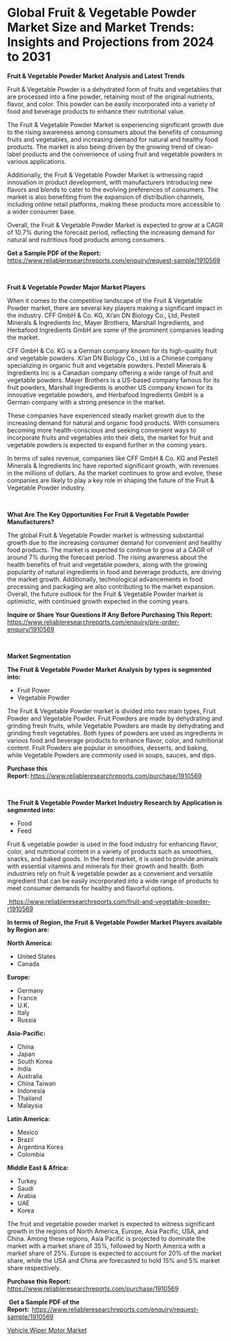 <p><h1>Global Fruit & Vegetable Powder Market Size and Market Trends: Insights and Projections from 2024 to 2031</h1></p><p><strong>Fruit & Vegetable Powder Market Analysis and Latest Trends</strong></p>
<p><p>Fruit & Vegetable Powder is a dehydrated form of fruits and vegetables that are processed into a fine powder, retaining most of the original nutrients, flavor, and color. This powder can be easily incorporated into a variety of food and beverage products to enhance their nutritional value.</p><p>The Fruit & Vegetable Powder Market is experiencing significant growth due to the rising awareness among consumers about the benefits of consuming fruits and vegetables, and increasing demand for natural and healthy food products. The market is also being driven by the growing trend of clean-label products and the convenience of using fruit and vegetable powders in various applications.</p><p>Additionally, the Fruit & Vegetable Powder Market is witnessing rapid innovation in product development, with manufacturers introducing new flavors and blends to cater to the evolving preferences of consumers. The market is also benefiting from the expansion of distribution channels, including online retail platforms, making these products more accessible to a wider consumer base.</p><p>Overall, the Fruit & Vegetable Powder Market is expected to grow at a CAGR of 10.7% during the forecast period, reflecting the increasing demand for natural and nutritious food products among consumers.</p></p>
<p><strong>Get a Sample PDF of the Report:&nbsp;</strong> <a href="https://www.reliableresearchreports.com/enquiry/request-sample/1910569">https://www.reliableresearchreports.com/enquiry/request-sample/1910569</a></p>
<p>&nbsp;</p>
<p><strong>Fruit & Vegetable Powder Major Market Players</strong></p>
<p><p>When it comes to the competitive landscape of the Fruit & Vegetable Powder market, there are several key players making a significant impact in the industry. CFF GmbH & Co. KG, Xi’an DN Biology Co., Ltd, Pestell Minerals & Ingredients Inc, Mayer Brothers, Marshall Ingredients, and Herbafood Ingredients GmbH are some of the prominent companies leading the market.</p><p>CFF GmbH & Co. KG is a German company known for its high-quality fruit and vegetable powders. Xi’an DN Biology Co., Ltd is a Chinese company specializing in organic fruit and vegetable powders. Pestell Minerals & Ingredients Inc is a Canadian company offering a wide range of fruit and vegetable powders. Mayer Brothers is a US-based company famous for its fruit powders, Marshall Ingredients is another US company known for its innovative vegetable powders, and Herbafood Ingredients GmbH is a German company with a strong presence in the market.</p><p>These companies have experienced steady market growth due to the increasing demand for natural and organic food products. With consumers becoming more health-conscious and seeking convenient ways to incorporate fruits and vegetables into their diets, the market for fruit and vegetable powders is expected to expand further in the coming years.</p><p>In terms of sales revenue, companies like CFF GmbH & Co. KG and Pestell Minerals & Ingredients Inc have reported significant growth, with revenues in the millions of dollars. As the market continues to grow and evolve, these companies are likely to play a key role in shaping the future of the Fruit & Vegetable Powder industry.</p></p>
<p>&nbsp;</p>
<p><strong>What Are The Key Opportunities For Fruit & Vegetable Powder Manufacturers?</strong></p>
<p><p>The global Fruit & Vegetable Powder market is witnessing substantial growth due to the increasing consumer demand for convenient and healthy food products. The market is expected to continue to grow at a CAGR of around 7% during the forecast period. The rising awareness about the health benefits of fruit and vegetable powders, along with the growing popularity of natural ingredients in food and beverage products, are driving the market growth. Additionally, technological advancements in food processing and packaging are also contributing to the market expansion. Overall, the future outlook for the Fruit & Vegetable Powder market is optimistic, with continued growth expected in the coming years.</p></p>
<p><strong>Inquire or Share Your Questions If Any Before Purchasing This Report:</strong> <a href="https://www.reliableresearchreports.com/enquiry/pre-order-enquiry/1910569">https://www.reliableresearchreports.com/enquiry/pre-order-enquiry/1910569</a></p>
<p>&nbsp;</p>
<p><strong>Market Segmentation</strong></p>
<p><strong>The Fruit & Vegetable Powder Market Analysis by types is segmented into:</strong></p>
<p><ul><li>Fruit Power</li><li>Vegetable Powder</li></ul></p>
<p><p>The Fruit & Vegetable Powder market is divided into two main types, Fruit Powder and Vegetable Powder. Fruit Powders are made by dehydrating and grinding fresh fruits, while Vegetable Powders are made by dehydrating and grinding fresh vegetables. Both types of powders are used as ingredients in various food and beverage products to enhance flavor, color, and nutritional content. Fruit Powders are popular in smoothies, desserts, and baking, while Vegetable Powders are commonly used in soups, sauces, and dips.</p></p>
<p><strong>Purchase this Report:&nbsp;</strong><a href="https://www.reliableresearchreports.com/purchase/1910569">https://www.reliableresearchreports.com/purchase/1910569</a></p>
<p>&nbsp;</p>
<p><strong>The Fruit & Vegetable Powder Market Industry Research by Application is segmented into:</strong></p>
<p><ul><li>Food</li><li>Feed</li></ul></p>
<p><p>Fruit & vegetable powder is used in the food industry for enhancing flavor, color, and nutritional content in a variety of products such as smoothies, snacks, and baked goods. In the feed market, it is used to provide animals with essential vitamins and minerals for their growth and health. Both industries rely on fruit & vegetable powder as a convenient and versatile ingredient that can be easily incorporated into a wide range of products to meet consumer demands for healthy and flavorful options.</p></p>
<p><a href="https://www.reliableresearchreports.com/fruit-and-vegetable-powder-r1910569">&nbsp;https://www.reliableresearchreports.com/fruit-and-vegetable-powder-r1910569</a></p>
<p><strong>In terms of Region, the Fruit & Vegetable Powder Market Players available by Region are:</strong></p>
<p>
    <p> <strong> North America: </strong>
        <ul>
            <li>United States</li>
            <li>Canada</li>
        </ul>
        </p> 
    <p> <strong> Europe: </strong>
        <ul>
            <li>Germany</li>
            <li>France</li>
            <li>U.K.</li>
            <li>Italy</li>
            <li>Russia</li>
        </ul>
        </p> 
    <p> <strong> Asia-Pacific: </strong>
        <ul>
            <li>China</li>
            <li>Japan</li>
            <li>South Korea</li>
            <li>India</li>
            <li>Australia</li>
            <li>China Taiwan</li>
            <li>Indonesia</li>
            <li>Thailand</li>
            <li>Malaysia</li>
        </ul>
        </p> 
    <p> <strong> Latin America: </strong>
        <ul>
            <li>Mexico</li>
            <li>Brazil</li>
            <li>Argentina Korea</li>
            <li>Colombia</li>
        </ul>
        </p> 
    <p> <strong> Middle East & Africa: </strong>
        <ul>
            <li>Turkey</li>
            <li>Saudi</li>
            <li>Arabia</li>
            <li>UAE</li>
            <li>Korea</li>
        </ul>
    </p>
    </p>
<p><p>The fruit and vegetable powder market is expected to witness significant growth in the regions of North America, Europe, Asia Pacific, USA, and China. Among these regions, Asia Pacific is projected to dominate the market with a market share of 35%, followed by North America with a market share of 25%. Europe is expected to account for 20% of the market share, while the USA and China are forecasted to hold 15% and 5% market share respectively.</p></p>
<p><strong>Purchase this Report: </strong><a href="https://www.reliableresearchreports.com/purchase/1910569">https://www.reliableresearchreports.com/purchase/1910569</a></p>
<p>&nbsp;<strong>Get a Sample PDF of the Report:&nbsp;&nbsp;</strong><a href="https://www.reliableresearchreports.com/enquiry/request-sample/1910569">https://www.reliableresearchreports.com/enquiry/request-sample/1910569</a></p>
<p><strong></strong></p>
<p><p><a href="https://issuu.com/reportprime-2/docs/vehicle-wiper-motor-market-size-2030.pptx">Vehicle Wiper Motor Market</a></p></p>